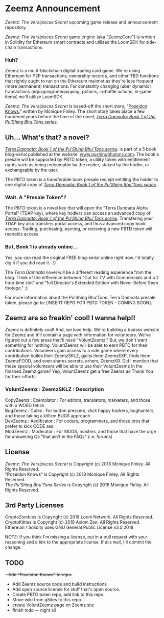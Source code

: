 # Zeemz Announcement

*Zeemz: The Versipisces Secret* upcoming game release and announcement repository.

*Zeemz: The Versipisces Secret* game engine (aka "ZeemzCore") is written in Solidity for Ethereum smart contracts and utilizes the LoomSDK for side-chain transactions. 

### Huh?

Zeemz is a multi-blockchain digital trading card game. We're using Ethereum for P2P transactions, ownership records, and other TBD functions that rightly ought to run on the Ethereum mainnet as they're less frequent (more permanent) transactions. For constantly changing (uber dynamic) transactions (equipping/unequipping, potions, in-battle actions, in-game items) we'll utilize LoomSDK.    

*Zeemz: The Versipisces Secret* is based-off the short story, "[Poseidon Knows](https://github.com/pushingbhutons/zeemz-ann/blob/master/Poseidon%20Knows.doc)," written by Monique Finley. The short story takes place a few hundered years before the time of the novel, *[Terra Damnata: Book 1 of the Pu'Shing Bhu'Tons series](https://book1.pushingbhutons.com/p/chapters.html).* 


## Uh... What's that? a novel?

*[Terra Damnata: Book 1 of the Pu'Shing Bhu'Tons series](https://book1.pushingbhutons.com/p/chapters.html).* is part of a 5 book blog-serial published at the website: www.pushingbhutons.com. The book's presale will be supported by PBTD token, a utility token with entitlement rights such as being redeemable by the reader, staked by the hodler, or exchangeable by the user.  

The PBTD token is a transferable book presale reciept entitling the holder to one digital copy of *[Terra Damnata: Book 1 of the Pu'Shing Bhu'Tons series](https://book1.pushingbhutons.com/p/chapters.html).*

### Wait. A "Presale Token"? 
The PBTD token is a novel key that will open the "Terra Damnata Alpha Portal" (TDAP key), where key hodlers can access an advanced copy of *[Terra Damnata: Book 1 of the Pu'Shing Bhu'Tons series](https://book1.pushingbhutons.com/p/chapters.html)*. Transfering your TDAP key also transfers portal access, and thus advanced copy book access. Trading, purchasing, earning, or recieving a new PBTD token will reenable access.

### But, Book 1 is already online...
Yes, you can read the original FREE blog-serial online right now. I'd totally dig it if you did read it. :D

The *Terra Damnata* novel will be a different reading experience from the blog. Think of the difference between "Cut for TV with Commercials and a 2 hour time slot" and "full Director's Extended Edition with Never Before Seen footage." ;)   

For more information about the Pu'Shing Bhu'Tons: Terra Damnata presale token, please go to: [INSERT REPO FOR PBTD TOKEN - COMING SOON].


## Zeemz are so freakin' cool! I wanna help!!

*Zeemz* is definitely cool! And, we love help. We're building a badass website for Zeemz and it'll contain a page with information for volunteers. We've figured out a few areas that'll need "VoluntZeemz." But, we don't want something for nothing. VoluntZeemz will be able to earn PBTD for their contributions. Volunteers gain access to a side game where every contribution builds their ZeemzSKLZ, gains them ZeemzEXP, finds them ZeemzFOOD, and even shares secrets, erhem, ZeemzKB. Did I mention that these special volunteers will be able to use their VoluntZeemz in the finished Zeemz game? Yep, VoluntZeemz get a free Zeemz as Thank You for their efforts.

### VoluntZeemz : ZeemzSKLZ : Description
CopyZeemz : Exemplator : For editors, translators, marketers, and those with a WORD fetish <br />
BugZeemz : Culex : For button pressers, click happy hackers, bughunters, and those taking a kill'em BUGS approach <br />
DevZeemz : Aedificator : For coders, programmers, and those pros that prefer to kick CODE ass<br />
ModZeemz : Moderator : For MODS, masters, and those that have the urge for answering Qs "that ain't in the FAQs" (i.e. forums)<br />


## License

*Zeemz: The Versipisces Secret* is Copyright (c) 2018 Monique Finley. All Rights Reserved. <br />
"Poseidon Knows" is Copyright (c) 2018 Monique Finley. All Rights Reserved. <br />
*The Pu'Shing Bhu'Tons Series* is Copyright (c) 2018 Monique Finley. All Rights Reserved. <br />


## 3rd Party Licenses

CryptoZombies is Copyright (c) 2018 Loom Network. All Rights Reserved.<br />
CryptoKitties is Copyright (c) 2018 Axiom Zen. All Rights Reserved.<br />
Ethereum / Solidity uses GNU General Public License v3.0 2018.<br />

NOTE: If you think I'm missing a license, put in a pull request with your reasoning and a link to the appropriate license. If alls well, I'll commit the change. 


## TODO
~~- Add "Poseidon Knows" to repo.~~
- Add Zeemz source code and build instructions
- Add open source license for stuff that's open source.
- Create PBTD token repo, add link to this repo.
- Move wiki from gSites to this repo 
- create VoluntZeemz page on Zeemz site
- finish todo -- night all
